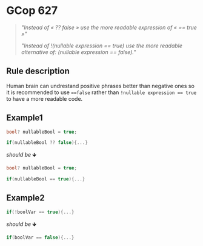 ﻿# GCop 627

> *"Instead of « ?? false » use the more readable expression of « == true »"*
> 
> *"Instead of !(nullable expression == true) use the more readable alternative of: (nullable expression == false)."*

## Rule description

Human brain can undrestand positive phrases better than negative ones so it is recommended to use `==false` rather than `!nullable expression == true` to have a more readable code.

## Example1

```csharp
bool? nullableBool = true;

if(nullableBool ?? false){...}
```

*should be* 🡻

```csharp
bool? nullableBool = true;

if(nullableBool == true){...}
```

## Example2

```csharp
if(!boolVar == true){...}
```

*should be* 🡻

```csharp
if(boolVar == false){...}
```
